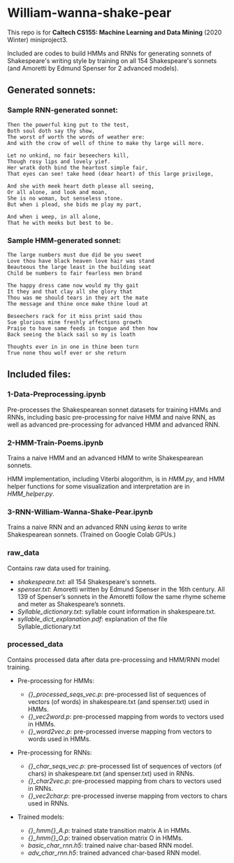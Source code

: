 # William-wanna-shake-pear
 This repo is for **Caltech CS155: Machine Learning and Data Mining** (2020 Winter) miniproject3. 
 
 Included are codes to build HMMs and RNNs for generating sonnets of Shakespeare's writing style by training on all 154 Shakespeare's sonnets (and Amoretti by Edmund Spenser for 2 advanced models).

## Generated sonnets:
### Sample RNN-generated sonnet:

	Then the powerful king put to the test,
	Both soul doth say thy show,
	The worst of worth the words of weather ere:
	And with the crow of well of thine to make thy large will more.
	
	Let no unkind, no fair beseechers kill,
	Though rosy lips and lovely yief.
	Her wratk doth bind the heartost simple fair,
	That eyes can see! take heed (dear heart) of this large privilege,
	
	And she with meek heart doth please all seeing,
	Or all alone, and look and moan,
	She is no woman, but senseless stone.
	But when i plead, she bids me play my part,
	
	And when i weep, in all alone,
	That he with meeks but best to be.

### Sample HMM-generated sonnet:

	The large numbers must due did be you sweet
	Love thou have black heaven love hair was stand
	Beauteous the large least in the building seat
	Child be numbers to fair fearless men brand
	
	The happy dress came now would my thy gait
	It they and that clay all she glory that
	Thou was me should tears in they art the mate
	The message and thine once make thine loud at
	
	Beseechers rack for it miss print said thou
	Sue glorious mine freshly affections growth
	Praise to have same feeds in tongue and then how
	Back seeing the black sail so my is loath
	
	Thoughts ever in in one in thine been turn
	True none thou wolf ever or she return

## Included files: 
### 1-Data-Preprocessing.ipynb
Pre-processes the Shakespearean sonnet datasets for training HMMs and RNNs, including basic pre-processing for naive HMM and naive RNN, as well as advanced pre-processing for advanced HMM and advanced RNN.

### 2-HMM-Train-Poems.ipynb
Trains a naive HMM and an advanced HMM to write Shakespearean sonnets.

HMM implementation, including Viterbi alogorithm, is in *HMM.py*, and HMM helper functions for some visualization and interpretation are in *HMM_helper.py*.

### 3-RNN-William-Wanna-Shake-Pear.ipynb
Trains a naive RNN and an advanced RNN using *keras* to write Shakespearean sonnets. (Trained on Google Colab GPUs.)

### raw_data
 Contains raw data used for training. 
 * *shakespeare.txt*: all 154 Shakespeare's sonnets.
 * *spenser.txt*: Amoretti written by Edmund Spenser in the 16th century. All 139 of Spenser’s sonnets in the Amoretti follow the same rhyme scheme and meter as Shakespeare’s sonnets.
 * *Syllable_dictionary.txt*: syllable count information in shakespeare.txt.
 * *syllable_dict_explanation.pdf*: explanation of the file Syllable_dictionary.txt
 
### processed_data
 Contains processed data after data pre-processing and HMM/RNN model training. 
 
 * Pre-processing for HMMs:
   * *{}_processed_seqs_vec.p*: pre-processed list of sequences of vectors (of words) in shakespeare.txt (and spenser.txt) used in HMMs.
   * *{}_vec2word.p*: pre-processed mapping from words to vectors used in HMMs. 
   * *{}_word2vec.p*: pre-processed inverse mapping from vectors to words used in HMMs.
   
 * Pre-processing for RNNs:
   * *{}_char_seqs_vec.p*: pre-processed list of sequences of vectors (of chars) in shakespeare.txt (and spenser.txt) used in RNNs.
   * *{}_char2vec.p*: pre-processed mapping from chars to vectors used in RNNs.
   * *{}_vec2char.p*: pre-processed inverse mapping from vectors to chars used in RNNs.
   
 * Trained models: 
   * *{}_hmm{}_A.p*: trained state transition matrix A in HMMs.
   * *{}_hmm{}_O.p*: trained observation matrix O in HMMs.
   * *basic_char_rnn.h5*: trained naive char-based RNN model.
   * *adv_char_rnn.h5*: trained advanced char-based RNN model. 

